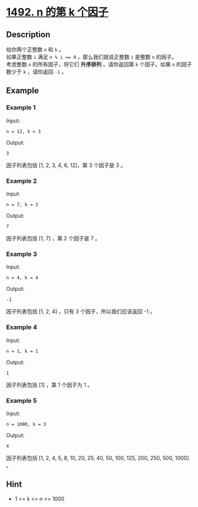 # [1492. n 的第 k 个因子](https://leetcode-cn.com/problems/the-kth-factor-of-n/)
## Description
给你两个正整数 `n` 和 `k` 。  
如果正整数 `i` 满足 `n % i == 0` ，那么我们就说正整数 `i` 是整数 `n` 的因子。  
考虑整数 `n` 的所有因子，将它们 **升序排列** 。请你返回第 `k` 个因子。如果 `n` 的因子数少于 `k` ，请你返回 `-1` 。  
## Example
### Example 1
Input:  
```
n = 12, k = 3
```
Output:
```
3
```
因子列表包括 [1, 2, 3, 4, 6, 12]，第 3 个因子是 3 。
### Example 2
Input:  
```
n = 7, k = 2
```
Output:
```
7
```
因子列表包括 [1, 7] ，第 2 个因子是 7 。
### Example 3
Input:
```
n = 4, k = 4
```
Output:
```
-1
```
因子列表包括 [1, 2, 4] ，只有 3 个因子，所以我们应该返回 -1 。
### Example 4
Input:
```
n = 1, k = 1
```
Output:
```
1
```
因子列表包括 [1] ，第 1 个因子为 1 。
### Example 5
Input:
```
n = 1000, k = 3
```
Output:
```
4
```
因子列表包括 [1, 2, 4, 5, 8, 10, 20, 25, 40, 50, 100, 125, 200, 250, 500, 1000] 。
## Hint
- 1 <= k <= n <= 1000
